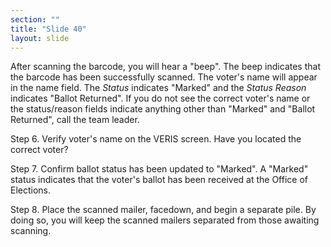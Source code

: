 ```yaml
---
section: ""
title: "Slide 40"
layout: slide
---
```


After scanning the barcode, you will hear a "beep". The beep indicates that the barcode has been successfully scanned. The voter's name will appear in the name field. The _Status_ indicates "Marked" and the _Status Reason_ indicates "Ballot Returned". If you do not see the correct voter's name or the status/reason fields indicate anything other than "Marked" and "Ballot Returned", call the team leader.

Step 6. Verify voter's name on the VERIS screen. Have you located the correct voter?

Step 7. Confirm ballot status has been updated to "Marked". A "Marked" status indicates that the voter's ballot has been received at the Office of Elections.

Step 8. Place the scanned mailer, facedown, and begin a separate pile. By doing so, you will keep the scanned mailers separated from those awaiting scanning.